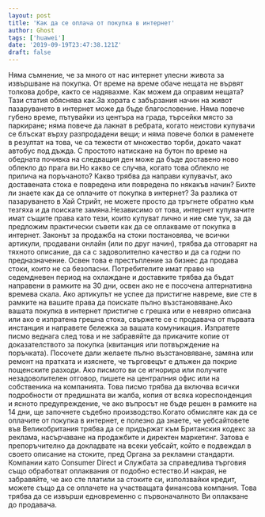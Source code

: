 ```yaml
---
layout: post
title: 'Как да се оплача от покупка в интернет'
author: Ghost
tags: ['huawei']
date: '2019-09-19T23:47:38.121Z'
draft: false
---
```


Няма съмнение, че за много от нас интернет улесни живота за извършване на покупка. От време на време обаче нещата не вървят толкова добре, както се надявахме. Как можем да оправим нещата? Тази статия обяснява как.За хората с забързания начин на живот пазаруването в интернет може да бъде благословение. Няма повече губено време, пътувайки из центъра на града, търсейки място за паркиране; няма повече да лакнат в ребрата, когато неистови купувачи се блъскат върху разпродадени вещи; и няма повече болки в раменете в резултат на това, че са тежести от множество торби, докато чакат автобус под дъжда. С простото натискане на бутон по време на обедната почивка на следващия ден може да бъде доставено ново облекло до прага ви.Но какво се случва, когато това облекло не прилича на поръчаното? Какво трябва да направи купувачът, ако доставената стока е повредена или повредена по някакъв начин? Бихте ли знаете как да се оплачите от покупка в интернет? За разлика от пазаруването в Хай Стрийт, не можете просто да тръгнете обратно към тезгяха и да поискате замяна.Независимо от това, интернет купувачите имат същите права като тези, които купуват лично и ние сме тук, за да предложим практически съвети как да се оплакваме от покупка в интернет. Законът за продажба на стоки постановява, че всички артикули, продавани онлайн (или по друг начин), трябва да отговарят на тяхното описание, да са с задоволително качество и да са годни по предназначение. Освен това е престъпление за бизнес да продава стоки, които не са безопасни. Потребителите имат право на седемдневен период на охлаждане и доставките трябва да бъдат направени в рамките на 30 дни, освен ако не е посочена алтернативна времева скала. Ако артикулът не успее да пристигне навреме, вие сте в рамките на вашите права да поискате пълно възстановяване.Ако вашата покупка в интернет пристигне с грешка или е невярно описана или ако е изпратена грешна стока, свържете се с продавача от първата инстанция и направете бележка за вашата комуникация. Изпратете писмо веднага след това и не забравяйте да прикачите копие от доказателството за покупка (квитанция или потвърждение на поръчката). Посочете дали желаете пълно възстановяване, замяна или ремонт на пратката и изяснете, че търговецът е длъжен да покрие пощенските разходи. Ако писмото ви се игнорира или получите незадоволителен отговор, пишете на централния офис или на собственика на компанията. Това писмо трябва да включва всички подробности от предишната ви жалба, копия от всяка кореспонденция и ясното предупреждение, че ако въпросът не бъде решен в рамките на 14 дни, ще започнете съдебно производство.Когато обмисляте как да се оплачите от покупка в интернет, е полезно да знаете, че уебсайтовете във Великобритания трябва да се придържат към Британския кодекс за реклама, насърчаване на продажбите и директен маркетинг. Затова е препоръчително да докладвате на всеки уебсайт, който е подвеждал в своето описание на стоките, пред Органа за рекламни стандарти. Компании като Consumer Direct и Службата за справедлива търговия също обработват оплаквания от подобно естество.И накрая, не забравяйте, че ако сте платили за стоките си, използвайки кредит, можете също да се оплачете на участващата финансова компания. Това трябва да се извърши едновременно с първоначалното Ви оплакване до продавача.
